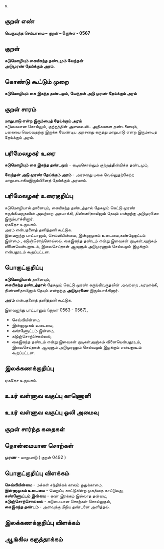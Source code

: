 உ

## குறள் எண் 

**வெருவந்த செய்யாமை – குறள் – 0ரு௬எ - 0567**  

## குறள் 

**கடுமொழியும் கையிகந்த தண்டமும் வேந்தன்  
அடுமுரண் தேய்க்கும் அரம்.**  

## கொண்டு கூட்டும் முறை

**கடுமொழியும் கை இகந்த தண்டமும், வேந்தன் அடு முரண் தேய்க்கும் அரம்**

## குறள் சாரம் 

**மாறுபாடு என்ற இரும்பைத் தேய்க்கும் அரம்**  
கடுமையான சொல்லும், குற்றத்தின் அளவைவிட அதிகமான தண்டனையும்,  
பகையை வெல்வதற்கு இருக்க வேண்டிய அரசனது கருத்து மாறுபாடு என்ற இரும்பைத் தேய்க்கும் அரம்.  

## பரிமேலழகர் உரை

**கடுமொழியும் கை இகந்த தண்டமும்** - கடியசொல்லும் குற்றத்தின்மிக்க தண்டமும்,  

**வேந்தன் அடு முரண் தேய்க்கும் அரம்** - அரசனது பகை வெல்லுதற்கேற்ற மாறுபாடாகியஇரும்பினைத் தேய்க்கும் அரமாம். 

## பரிமேலழகர் உரைகுறிப்பு   

கடுமொழியால் தானையும், கையிகந்த தண்டத்தால் தேசமும் கெட்டு முரண் சுருங்கிவருதலின் அவற்றை அரமாக்கி, திண்ணிதாயினும் தேயும் என்றற்கு அடுமுரணை இரும்பாக்கினார்.  
ஏகதேச உருவகம்.  
அரம் என்பதனைத் தனித்தனி கூட்டுக.  
இவைஐந்து பாட்டானும், செவ்வியின்மை, இன்னாமுகம் உடைமை,கண்ணோட்டம் இன்மை , கடுஞ்சொற்சொல்லல், கைஇகந்த தண்டம் என்று இவைகள் குடிகள்அஞ்சும் வினையென்பதூஉம், இவைசெய்தான் ஆயுளும் அடுமுரணும் செல்வமும் இழக்கும் என்பதூஉம் கூறப்பட்டன.    

## பொருட்குறிப்பு 

**கடுமொழியால்** தானையும்,  
**கையிகந்த தண்டத்தால்** தேசமும் கெட்டு முரண் சுருங்கிவருதலின் அவற்றை அரமாக்கி,  
திண்ணிதாயினும் தேயும் என்றற்கு **அடுமுரணை** இரும்பாக்கினார்.  
  
**அரம்** என்பதனைத் தனித்தனி கூட்டுக.  

இவைஐந்து பாட்டானும் (குறள் 0563 - 0567),  
* செவ்வியின்மை,  
* இன்னாமுகம் உடைமை,  
* கண்ணோட்டம் இன்மை,  
* கடுஞ்சொற்சொல்லல்,   
* கைஇகந்த தண்டம் என்று இவைகள் குடிகள்அஞ்சும் வினையென்பதூஉம்,  
இவைசெய்தான் ஆயுளும் அடுமுரணும் செல்வமும் இழக்கும் என்பதூஉம் கூறப்பட்டன.     

## இலக்கணக்குறிப்பு  

ஏகதேச உருவகம்.  

## உயர் வள்ளுவ வகுப்பு காணொளி


## உயர் வள்ளுவ வகுப்பு ஒலி அமைவு 

 
## குறள் சார்ந்த கதைகள் 


## தொன்மையான சொற்கள்

**முரண்** - மாறுபாடு ( குறள் 0492 )  

## பொருட்குறிப்பு விளக்கம்

**செவ்வியின்மை** - மக்கள் சந்திக்கக் காலம் ஒதுக்காமை,  
**இன்னாமுகம் உடைமை** - வெறுப்பு காட்டுகின்ற முகத்தை காட்டுவது,  
**கண்ணோட்டம் இன்மை** - கண் இரக்கம் இல்லாத தன்மை,  
**கடுஞ்சொற்சொல்லல்** - கடுமையான சொற்கள் சொல்லுதல்,  
**கைஇகந்த தண்டம்** - அளவுக்கு மீறிய தண்டனை அளித்தல்.  

## இலக்கணக்குறிப்பு விளக்கம்


## ஆங்கில கருத்தாக்கம் 


